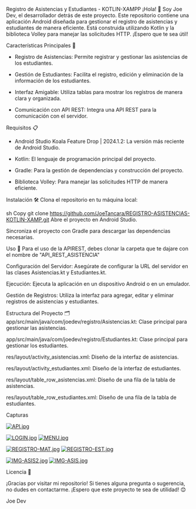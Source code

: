 Registro de Asistencias y Estudiantes - KOTLIN-XAMPP
¡Hola! 👋 Soy Joe Dev, el desarrollador detrás de este proyecto. Este repositorio contiene una aplicación Android diseñada para gestionar el registro de asistencias y estudiantes de manera eficiente. Está construida utilizando Kotlin y la biblioteca Volley para manejar las solicitudes HTTP. ¡Espero que te sea útil!

Características Principales 🚀
  - Registro de Asistencias: Permite registrar y gestionar las asistencias de los estudiantes.

  - Gestión de Estudiantes: Facilita el registro, edición y eliminación de la información de los estudiantes.

  - Interfaz Amigable: Utiliza tablas para mostrar los registros de manera clara y organizada.

  - Comunicación con API REST: Integra una API REST para la comunicación con el servidor.

Requisitos 📋
  - Android Studio Koala Feature Drop | 2024.1.2: La versión más reciente de Android Studio.

  - Kotlin: El lenguaje de programación principal del proyecto.

  - Gradle: Para la gestión de dependencias y construcción del proyecto.

  - Biblioteca Volley: Para manejar las solicitudes HTTP de manera eficiente.

Instalación 🛠️
Clona el repositorio en tu máquina local:

sh
Copy
git clone https://github.com/JoeTancara/REGISTRO-ASISTENCIAS-KOTLIN-XAMP.git
Abre el proyecto en Android Studio.

Sincroniza el proyecto con Gradle para descargar las dependencias necesarias.

Uso 📱
Para el uso de la APIREST, debes clonar la carpeta que te dajare con el nombre de "API_REST_ASISTENCIA"

Configuración del Servidor: Asegúrate de configurar la URL del servidor en las clases Asistencias.kt y Estudiantes.kt.

Ejecución: Ejecuta la aplicación en un dispositivo Android o en un emulador.

Gestión de Registros: Utiliza la interfaz para agregar, editar y eliminar registros de asistencias y estudiantes.

Estructura del Proyecto 🗂️
app/src/main/java/com/joedev/registro/Asistencias.kt: Clase principal para gestionar las asistencias.

app/src/main/java/com/joedev/registro/Estudiantes.kt: Clase principal para gestionar los estudiantes.

res/layout/activity_asistencias.xml: Diseño de la interfaz de asistencias.

res/layout/activity_estudiantes.xml: Diseño de la interfaz de estudiantes.

res/layout/table_row_asistencias.xml: Diseño de una fila de la tabla de asistencias.

res/layout/table_row_estudiantes.xml: Diseño de una fila de la tabla de estudiantes.

Capturas

[![API.jpg](https://i.postimg.cc/Hs6SpTj3/API.jpg)](https://postimg.cc/ykShj4mS)

[![LOGIN.jpg](https://i.postimg.cc/7Pd6j2nN/LOGIN.jpg)](https://postimg.cc/DmQnXmDW)
[![MENU.jpg](https://i.postimg.cc/Qx7tDd6Z/MENU.jpg)](https://postimg.cc/56x1qbds)

[![REGISTRO-MAT.jpg](https://i.postimg.cc/pLYL91b0/REGISTRO-MAT.jpg)](https://postimg.cc/75hkd9L7)
[![REGISTRO-EST.jpg](https://i.postimg.cc/W4Nb06ss/REGISTRO-EST.jpg)](https://postimg.cc/DSNTTGWN)

[![IMG-ASIS2.jpg](https://i.postimg.cc/nL3V2jLB/IMG-ASIS2.jpg)](https://postimg.cc/gw6Pk082)
[![IMG-ASIS.jpg](https://i.postimg.cc/XJXjzjZh/IMG-ASIS.jpg)](https://postimg.cc/XGS6Z0kc)

Licencia 📄

¡Gracias por visitar mi repositorio! Si tienes alguna pregunta o sugerencia, no dudes en contactarme. ¡Espero que este proyecto te sea de utilidad! 😊

Joe Dev

